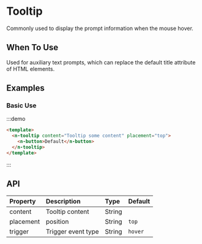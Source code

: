 # Tooltip
Commonly used to display the prompt information when the mouse hover.
## When To Use
Used for auxiliary text prompts, which can replace the default title attribute of HTML elements.

## Examples

### Basic Use
:::demo
```html
<template>
  <n-tooltip content="Tooltip some content" placement="top">
    <n-button>Default</n-button>
  </n-tooltip>
</template>
```
:::

## API
| Property | Description | Type | Default |
| :--- | :--- | :--- | :--- |
| content | Tooltip content | String |  |
| placement | position | String | `top` |
| trigger | Trigger event type | String | `hover` |